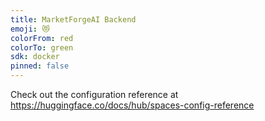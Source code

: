 ```yaml
---
title: MarketForgeAI Backend
emoji: 😻
colorFrom: red
colorTo: green
sdk: docker
pinned: false
---
```


Check out the configuration reference at https://huggingface.co/docs/hub/spaces-config-reference
